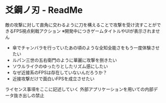 # 爻鋼ノ刃 - ReadMe

敵の攻撃に対して直角に交わるように刀を構えることで攻撃を受け流すことができるFPS視点剣戟アクション
※開発中につきゲームタイトルやUIが表示されません

- 傘でチャンバラを行っていたあの頃のような全知全能さをもう一度体験させたい
- ルパン三世の五右衛門のように華麗に攻撃を捌きたい
- ソウルライクのゆったりとしたリズム感にしたい
- なぜ近接系のFPSは存在していないんだろうか？
- 近接攻撃だけで面白いFPSを成立させたい


ライセンス事項をここに記述していく
外部アプリケーションを用いての内部データ抜き出しの禁止
